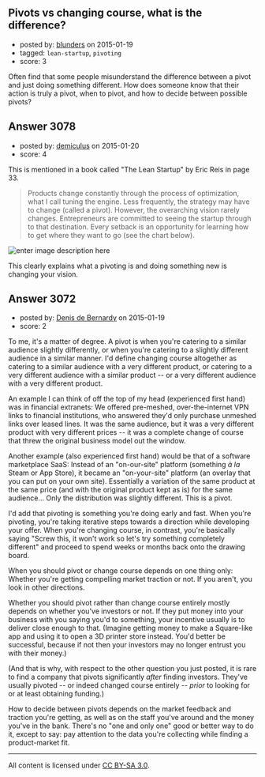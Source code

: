 ## Pivots vs changing course, what is the difference?

- posted by: [blunders](https://stackexchange.com/users/216182/blunders) on 2015-01-19
- tagged: `lean-startup`, `pivoting`
- score: 3

Often find that some people misunderstand the difference between a pivot and just doing something different. How does someone know that their action is truly a pivot, when to pivot, and how to decide between possible pivots?


## Answer 3078

- posted by: [demiculus](https://stackexchange.com/users/5264485/demiculus) on 2015-01-20
- score: 4

<p>This is mentioned in a book called "The Lean Startup" by Eric Reis in page 33.</p>

<blockquote>
  <p>Products change constantly through the process of optimization,
  what I call tuning the engine. Less frequently, the strategy may have
  to change (called a pivot). However, the overarching vision rarely
  changes. Entrepreneurs are committed to seeing the startup through
  to that destination. Every setback is an opportunity for learning
  how to get where they want to go (see the chart below).</p>
</blockquote>

<p><img src="https://i.stack.imgur.com/foHKX.jpg" alt="enter image description here"></p>

<p>This clearly explains what a pivoting is and doing something new is changing your vision.</p>



## Answer 3072

- posted by: [Denis de Bernardy](https://stackexchange.com/users/182468/denis-de-bernardy) on 2015-01-19
- score: 2

To me, it's a matter of degree. A pivot is when you're catering to a similar audience slightly differently, or when you're catering to a slightly different audience in a similar manner. I'd define changing course altogether as catering to a similar audience with a very different product, or catering to a very different audience with a similar product -- or a very different audience with a very different product.

An example I can think of off the top of my head (experienced first hand) was in financial extranets: We offered pre-meshed, over-the-internet VPN links to financial institutions, who answered they'd only purchase unmeshed links over leased lines. It was the same audience, but it was a very different product with very different prices -- it was a complete change of course that threw the original business model out the window.

Another example (also experienced first hand) would be that of a software marketplace SaaS: Instead of an "on-our-site" platform (something *à la* Steam or App Store), it became an "on-your-site" platform (an overlay that you can put on your own site). Essentially a variation of the same product at the same price (and with the original product kept as is) for the same audience... Only the distribution was slightly different. This is a pivot.

I'd add that pivoting is something you're doing early and fast. When you're pivoting, you're taking iterative steps towards a direction while developing your offer. When you're changing course, in contrast, you're basically saying "Screw this, it won't work so let's try something completely different" and proceed to spend weeks or months back onto the drawing board.

When you should pivot or change course depends on one thing only: Whether you're getting compelling market traction or not. If you aren't, you look in other directions.

Whether you should pivot rather than change course entirely mostly depends on whether you've investors or not. If they put money into your business with you saying you'd to something, your incentive usually is to deliver close enough to that. (Imagine getting money to make a Square-like app and using it to open a 3D printer store instead. You'd better be successful, because if not then your investors may no longer entrust you with their money.)

(And that is why, with respect to the other question you just posted, it is rare to find a company that pivots significantly *after* finding investors. They've usually pivoted -- or indeed changed course entirely -- *prior* to looking for or at least obtaining funding.)

How to decide between pivots depends on the market feedback and traction you're getting, as well as on the staff you've around and the money you've in the bank. There's no "one and only one" good or better way to do it, except to say: pay attention to the data you're collecting while finding a product-market fit.



---

All content is licensed under [CC BY-SA 3.0](https://creativecommons.org/licenses/by-sa/3.0/).
